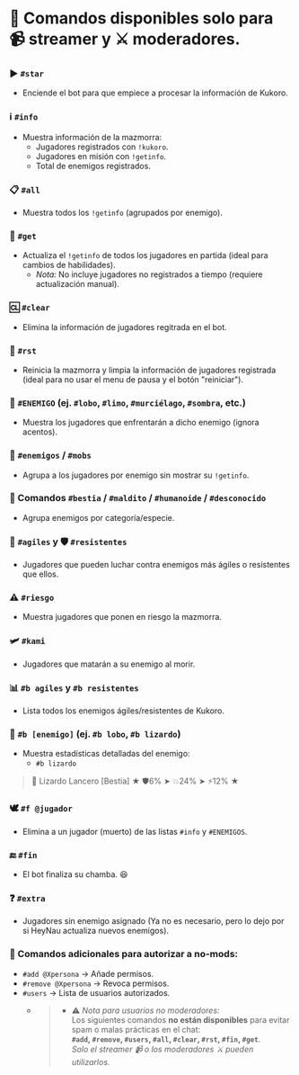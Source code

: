 # 📜 Comandos disponibles solo para 📹 streamer y ⚔️ moderadores.  

### ▶️ `#star`  
- Enciende el bot para que empiece a procesar la información de Kukoro.  

### ℹ️ `#info`  
- Muestra información de la mazmorra:  
  - Jugadores registrados con `!kukoro`.  
  - Jugadores en misión con `!getinfo`.  
  - Total de enemigos registrados.  
  
### 📋 `#all`  
- Muestra todos los `!getinfo` (agrupados por enemigo).  

### 🔄 `#get`  
- Actualiza el `!getinfo` de todos los jugadores en partida (ideal para cambios de habilidades).  
  - *Nota:* No incluye jugadores no registrados a tiempo (requiere actualización manual).  

### 🆑 `#clear`  
- Elimina la información de jugadores regitrada en el bot.

### 🔄 `#rst`  
- Reinicia la mazmorra y limpia la información de jugadores registrada (ideal para no usar el menu de pausa y el botón "reiniciar").  

### 🎯 `#ENEMIGO` (ej. `#lobo`, `#limo`, `#murciélago`, `#sombra`, etc.)  
- Muestra los jugadores que enfrentarán a dicho enemigo (ignora acentos).  

### 👾 `#enemigos` / `#mobs`  
- Agrupa a los jugadores por enemigo sin mostrar su `!getinfo`.   

### 📜 Comandos `#bestia` / `#maldito` / `#humanoide` / `#desconocido`  
- Agrupa enemigos por categoría/especie.  

### 🏃 `#agiles` y 🛡️ `#resistentes`  
- Jugadores que pueden luchar contra enemigos más ágiles o resistentes que ellos.  

### ⚠️ `#riesgo`  
- Muestra jugadores que ponen en riesgo la mazmorra.  

### 🛩️ `#kami`  
- Jugadores que matarán a su enemigo al morir.  

### 📊 `#b agiles` y `#b resistentes`  
- Lista todos los enemigos ágiles/resistentes de Kukoro.  

### 📌 `#b [enemigo]` (ej. `#b lobo`, `#b lizardo`)  
- Muestra estadísticas detalladas del enemigo:  
    - `#b lizardo`  
>🦎 Lizardo Lancero [Bestia] ★ 🛡️6% ➤ 💥24% ➤ ⚡12% ★


### 🕊️ `#f @jugador`  
- Elimina a un jugador (muerto) de las listas `#info` y `#ENEMIGOS`.  

### 🔚 `#fin`  
- El bot finaliza su chamba. 😆  

### ❓ `#extra`  
- Jugadores sin enemigo asignado (Ya no es necesario, pero lo dejo por si HeyNau actualiza nuevos enemigos). 

### 🔐 Comandos adicionales para autorizar a no-mods:  
- `#add @Xpersona` → Añade permisos.  
- `#remove @Xpersona` → Revoca permisos.  
- `#users` → Lista de usuarios autorizados.  
    - >- ⚠️ *Nota para usuarios no moderadores:*  
Los siguientes comandos **no están disponibles** para evitar spam o malas prácticas en el chat:  
**`#add`, `#remove`, `#users`, `#all`, `#clear`, `#rst`, `#fin`, `#get`**.  
*Solo el streamer 📹 o los moderadores ⚔️ pueden utilizarlos.* 

